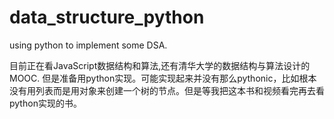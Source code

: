 # data_structure_python
using python to implement some DSA.


目前正在看JavaScript数据结构和算法,还有清华大学的数据结构与算法设计的MOOC.
但是准备用python实现。可能实现起来并没有那么pythonic，比如根本没有用列表而是用对象来创建一个树的节点。但是等我把这本书和视频看完再去看python实现的书。



